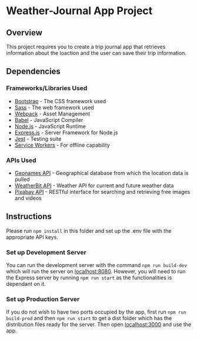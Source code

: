# Weather-Journal App Project

## Overview
This project requires you to create a trip journal app that retrieves information about the loaction and the user can save their trip information. 

## Dependencies

### Frameworks/Libraries Used
- [Bootstrap](https://getbootstrap.com/) - The CSS framework used
- [Sass](https://sass-lang.com/documentation) - The web framework used
- [Webpack](https://webpack.js.org/concepts/) - Asset Management
- [Babel](https://babeljs.io/) - JavaScript Compiler
- [Node.js](https://nodejs.org/en/) - JavaScript Runtime
- [Express.js](https://expressjs.com/) - Server Framework for Node.js
- [Jest](https://jestjs.io/) - Testing suite
- [Service Workers](https://developers.google.com/web/fundamentals/primers/service-workers) - For offline capability

### APIs Used
- [Geonames API](http://www.geonames.org/export/web-services.html) - Geographical database from which the location data is pulled
- [WeatherBit API](https://www.weatherbit.io/) - Weather API for current and future weather data
- [Pixabay API](https://pixabay.com/api/docs/) - RESTful interface for searching and retrieving free images and videos

## Instructions
Please run `npm install` in this folder and set up the .env file with the appropriate API keys.

### Set up Development Server
You can run the development server with the command `npm run build-dev` which will run the server on [localhost:8080](http://localhost:8080 "Dev Server"). However, you will need to run the Express server by running `npm run start` as the functionalities is dependant on it.

### Set up Production Server
If you do not wish to have two ports occupied by the app, first run `npm run build-prod` and then `npm run start` to get a dist folder which has the distribution files ready for the server. Then open [localhost:3000](http://localhost:3000 "Production Server") and use the app.
